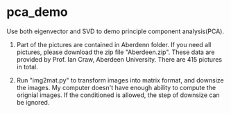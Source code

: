 # pca_demo
Use both eigenvector and SVD to demo principle component analysis(PCA).

1. Part of the pictures are contained in Aberdenn folder. If you need all pictures, please download the  zip file "Aberdeen.zip". These data are provided by Prof. Ian Craw, Aberdeen University. There are 415  pictures in total.

2. Run "img2mat.py" to transform images into matrix format, and downsize the images. My computer doesn't have enough ability to compute the orignial images. If the conditioned is allowed, the step of downsize can be ignored.
